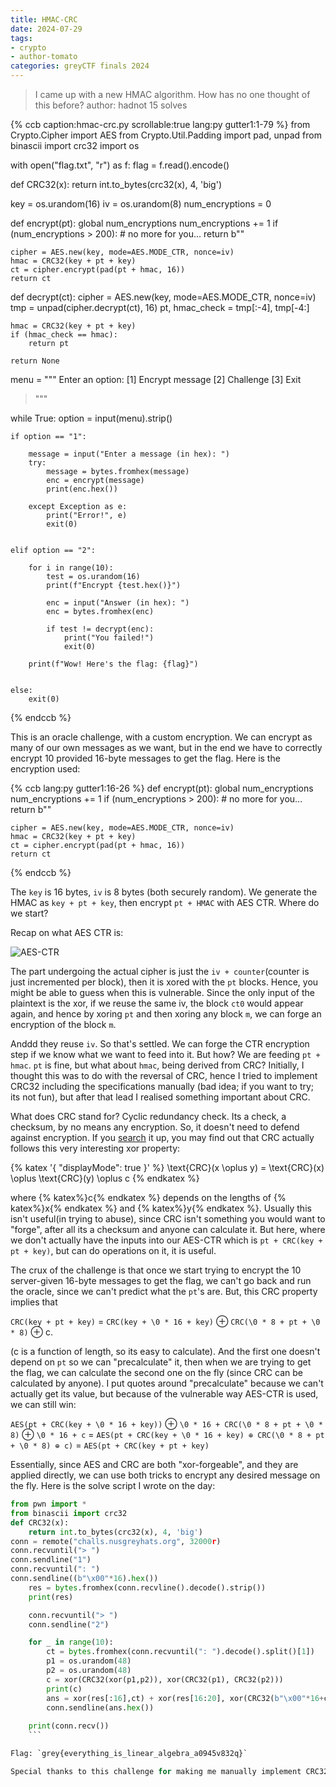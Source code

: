 ```yaml
---
title: HMAC-CRC
date: 2024-07-29
tags: 
- crypto
- author-tomato
categories: greyCTF finals 2024
---
```


> I came up with a new HMAC algorithm. How has no one thought of this before?
> author: hadnot
> 15 solves

{% ccb 
caption:hmac-crc.py
scrollable:true
lang:py
gutter1:1-79
%}
from Crypto.Cipher import AES
from Crypto.Util.Padding import pad, unpad
from binascii import crc32
import os

with open("flag.txt", "r") as f:
    flag = f.read().encode()

def CRC32(x):
    return int.to_bytes(crc32(x), 4, 'big')

key = os.urandom(16)
iv = os.urandom(8)
num_encryptions = 0

def encrypt(pt):
    global num_encryptions
    num_encryptions += 1
    if (num_encryptions > 200):
        # no more for you...
        return b""

    cipher = AES.new(key, mode=AES.MODE_CTR, nonce=iv)
    hmac = CRC32(key + pt + key)
    ct = cipher.encrypt(pad(pt + hmac, 16))
    return ct

def decrypt(ct):
    cipher = AES.new(key, mode=AES.MODE_CTR, nonce=iv)
    tmp = unpad(cipher.decrypt(ct), 16)
    pt, hmac_check = tmp[:-4], tmp[-4:]

    hmac = CRC32(key + pt + key)
    if (hmac_check == hmac):
        return pt

    return None

menu = """
Enter an option:
[1] Encrypt message
[2] Challenge
[3] Exit
> """

while True:
    option = input(menu).strip()
    
    if option == "1":

        message = input("Enter a message (in hex): ")
        try:
            message = bytes.fromhex(message)
            enc = encrypt(message)
            print(enc.hex())
            
        except Exception as e:
            print("Error!", e)
            exit(0)
        
        
    elif option == "2":

        for i in range(10):
            test = os.urandom(16)
            print(f"Encrypt {test.hex()}")

            enc = input("Answer (in hex): ")
            enc = bytes.fromhex(enc)
            
            if test != decrypt(enc):
                print("You failed!")
                exit(0)

        print(f"Wow! Here's the flag: {flag}")
            

    else:
        exit(0)
{% endccb %}

This is an oracle challenge, with a custom encryption. We can encrypt as many of our own messages as we want, but in the end we have to correctly encrypt 10 provided 16-byte messages to get the flag. Here is the encryption used: 

{% ccb 
lang:py
gutter1:16-26
%}
def encrypt(pt):
    global num_encryptions
    num_encryptions += 1
    if (num_encryptions > 200):
        # no more for you...
        return b""

    cipher = AES.new(key, mode=AES.MODE_CTR, nonce=iv)
    hmac = CRC32(key + pt + key)
    ct = cipher.encrypt(pad(pt + hmac, 16))
    return ct
{% endccb %}

The `key` is 16 bytes, `iv` is 8 bytes (both securely random). We generate the HMAC as `key + pt + key`, then encrypt `pt + HMAC` with AES CTR. Where do we start?

Recap on what AES CTR is:

![AES-CTR](/static/greyCTFfinals2024/ctr.png)

The part undergoing the actual cipher is just the `iv + counter`(counter is just incremented per block), then it is xored with the `pt` blocks. Hence, you might be able to guess when this is vulnerable. Since the only input of the plaintext is the xor, if we reuse the same iv, the block `ct0` would appear again, and hence by xoring `pt` and then xoring any block `m`, we can forge an encryption of the block `m`.

Anddd they reuse `iv`. So that's settled. We can forge the CTR encryption step if we know what we want to feed into it. But how? We are feeding `pt + hmac`. `pt` is fine, but what about `hmac`, being derived from CRC? Initially, I thought this was to do with the reversal of CRC, hence I tried to implement CRC32 including the specifications manually (bad idea; if you want to try; its not fun), but after that lead I realised something important about CRC.

What does CRC stand for? Cyclic redundancy check. Its a check, a checksum, by no means any encryption. So, it doesn't need to defend against encryption. If you [search](https://en.wikipedia.org/wiki/Cyclic_redundancy_check) it up, you may find out that CRC actually follows this very interesting xor property:

{% katex '{ "displayMode": true }' %}
\text{CRC}(x \oplus y) = \text{CRC}(x) \oplus \text{CRC}(y) \oplus c
{% endkatex %}

where {% katex%}c{% endkatex %} depends on the lengths of {% katex%}x{% endkatex %} and {% katex%}y{% endkatex %}. Usually this isn't useful(in trying to abuse), since CRC isn't something you would want to "forge", after all its a checksum and anyone can calculate it. But here, where we don't actually have the inputs into our AES-CTR which is `pt + CRC(key + pt + key)`, but can do operations on it, it is useful.

The crux of the challenge is that once we start trying to encrypt the 10 server-given 16-byte messages to get the flag, we can't go back and run the oracle, since we can't predict what the `pt`'s are. But, this CRC property implies that 

`CRC(key + pt + key)` = `CRC(key + \0 * 16 + key)` ⊕ `CRC(\0 * 8 + pt + \0 * 8)` ⊕ c.

(c is a function of length, so its easy to calculate). And the first one doesn't depend on `pt` so we can "precalculate" it, then when we are trying to get the flag, we can calculate the second one on the fly (since CRC can be calculated by anyone). I put quotes around "precalculate" because we can't actually get its value, but because of the vulnerable way AES-CTR is used, we can still win:

`AES(pt + CRC(key + \0 * 16 + key))` ⊕ `\0 * 16 + CRC(\0 * 8 + pt + \0 * 8)` ⊕ `\0 * 16 + c`
= `AES(pt + CRC(key + \0 * 16 + key) ⊕ CRC(\0 * 8 + pt + \0 * 8) ⊕ c)`
= `AES(pt + CRC(key + pt + key)`

Essentially, since AES and CRC are both "xor-forgeable", and they are applied directly, we can use both tricks to encrypt any desired message on the fly. Here is the solve script I wrote on the day:

```py
from pwn import *
from binascii import crc32
def CRC32(x):
    return int.to_bytes(crc32(x), 4, 'big')
conn = remote("challs.nusgreyhats.org", 32000r)
conn.recvuntil("> ")
conn.sendline("1")
conn.recvuntil(": ")
conn.sendline((b"\x00"*16).hex())
    res = bytes.fromhex(conn.recvline().decode().strip())
    print(res)

    conn.recvuntil("> ")
    conn.sendline("2")

    for _ in range(10):
        ct = bytes.fromhex(conn.recvuntil(": ").decode().split()[1])
        p1 = os.urandom(48)
        p2 = os.urandom(48)
        c = xor(CRC32(xor(p1,p2)), xor(CRC32(p1), CRC32(p2)))
        print(c)
        ans = xor(res[:16],ct) + xor(res[16:20], xor(CRC32(b"\x00"*16+ct+b"\x00"*16),c)) + res[20:]
        conn.sendline(ans.hex())
        
    print(conn.recv())
    ```

Flag: `grey{everything_is_linear_algebra_a0945v832q}`

Special thanks to this challenge for making me manually implement CRC32 for the first time.